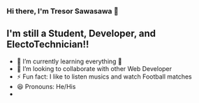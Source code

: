 ### Hi there, I'm Tresor Sawasawa 👋
## I'm still a Student, Developer, and ElectoTechnician!!
- 🌱 I’m currently learning everything 🤣
- 👯 I’m looking to collaborate with other Web Developer
- ⚡ Fun fact: I like to listen musics and watch Football matches
- 😆 Pronouns: He/His
- 
